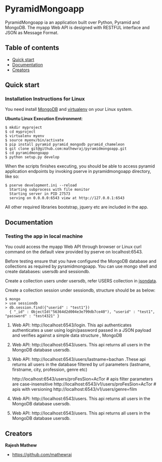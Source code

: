 # PyramidMongoapp

PyramidMongoapp ia an application built over Python, Pyramid and MongoDB. The myapp Web API is designed with RESTFUL interface and JSON as Message Format.


## Table of contents

* [Quick start](#quick-start)
* [Documentation](#documentation)
* [Creators](#creators)



## Quick start 


### Installation Instructions for Linux

You need install [MongoDB](https://docs.mongodb.org/manual/tutorial/install-mongodb-on-ubuntu/) and [virtualenv](http://docs.python-guide.org/en/latest/dev/virtualenvs/) on your Linux system.


**Ubuntu Linux Execution Environment**:

    $ mkdir myproject
    $ cd myproject
    $ virtualenv myenv
    $ source myenv/bin/activate
    $ pip install pyramid pyramid_mongodb pyramid_chameleon
    $ git clone git@github.com:mathewraj/pyramidmongoapp.git
    $ cd pyramidmongoapp
    $ python setup.py develop


When the  scripts finishes executing, you should be able to access pyramid application
endpoints by invoking pserve in pyramidmongoapp directory, like so:

    $ pserve development.ini --reload
      Starting subprocess with file monitor
      Starting server in PID 27573
      serving on 0.0.0.0:6543 view at http://127.0.0.1:6543


All other required libraries bootstrap, jquery etc are included in the app.

## Documentation

### Testing the app in local machine

You could access the myapp Web API through browser or Linux curl command on the default view provided by pserve on localhost:6543.

Before testing ensure that you have configured the MongoDB database and collections as required by pyramidmongoapp. You can use mongo shell and create databases: usersdb and sessiondb.

Create a collection users under usersdb, refer USERS collection  in [jsondata](https://github.com/mathewraj/pyramidmongoapp/blob/master/myapp/jsondata.py).
 
Create a collection session under sessiondb, structure should be as below:

    $ mongo
    > use sessiondb
    > db.session.find({"userid" : "test1"})
      { "_id" : ObjectId("56364d2d004e3e799db7ce40"), "userid" : "test1", "password" : "test4321" }



1. Web API: http://localhost:6543/login. This api authenticates authenticates a user using login/password passed in a JSON payload and verifies against a simple data structure , MongoDB

2. Web API: http://localhost:6543/users. This api   returns all users in the MongoDB database usersdb.
3. Web API: http://localhost:6543/users/lastname=bachan .These api returns all users in the database filtered by url parameters (lastname, firstname, city, profession, genre etc)

    http://localhost:6543/users/proFesSion=AcTor      # apis filter parameters are case-insensitive
    http://localhost:6543/v1/users/proFesSion=AcTor   # apis with versioning
    http://localhost:6543/v1/users/genre=film
            
4. Web API: http://localhost:6543/users. This api   returns all users in the MongoDB database usersdb.
5. Web API: http://localhost:6543/users. This api   returns all users in the MongoDB database usersdb.



## Creators

**Rajesh Mathew**

* <https://github.com/mathewraj>

